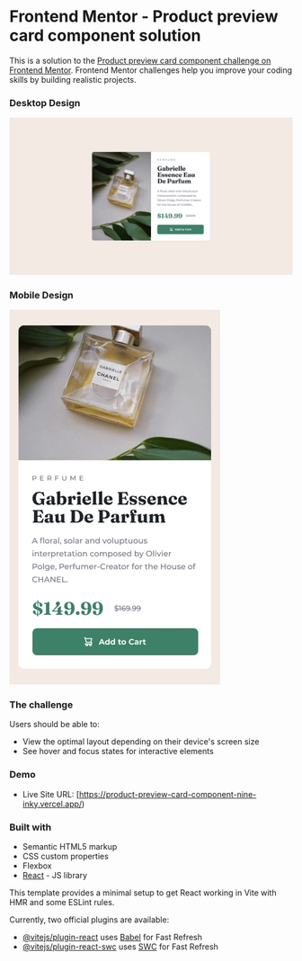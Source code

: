 # Frontend Mentor - Product preview card component solution

This is a solution to the [Product preview card component challenge on Frontend Mentor](https://www.frontendmentor.io/challenges/product-preview-card-component-GO7UmttRfa). Frontend Mentor challenges help you improve your coding skills by building realistic projects. 

### Desktop Design
![Desktop design preview for the Product preview card component coding challenge](./design/desktop-design.jpg)

### Mobile Design
![Mobile design preview for the Product preview card component coding challenge mobile](./design/mobile-design.jpg)

### The challenge

Users should be able to:

- View the optimal layout depending on their device's screen size
- See hover and focus states for interactive elements

### Demo
- Live Site URL: [https://product-preview-card-component-nine-inky.vercel.app/)


### Built with

- Semantic HTML5 markup
- CSS custom properties
- Flexbox
- [React](https://reactjs.org/) - JS library

This template provides a minimal setup to get React working in Vite with HMR and some ESLint rules.

Currently, two official plugins are available:

- [@vitejs/plugin-react](https://github.com/vitejs/vite-plugin-react/blob/main/packages/plugin-react/README.md) uses [Babel](https://babeljs.io/) for Fast Refresh
- [@vitejs/plugin-react-swc](https://github.com/vitejs/vite-plugin-react-swc) uses [SWC](https://swc.rs/) for Fast Refresh
